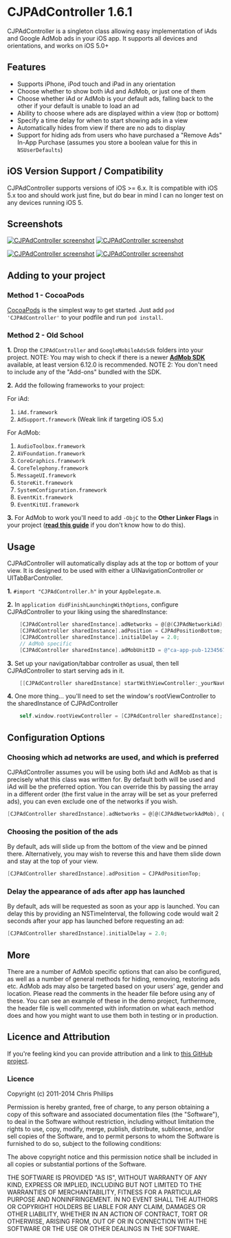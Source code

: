 # CJPAdController 1.6.1

CJPAdController is a singleton class allowing easy implementation of iAds and Google AdMob ads in your iOS app. It supports all devices and orientations, and works on iOS 5.0+

## Features
* Supports iPhone, iPod touch and iPad in any orientation
* Choose whether to show both iAd and AdMob, or just one of them
* Choose whether iAd or AdMob is your default ads, falling back to the other if your default is unable to load an ad
* Ability to choose where ads are displayed within a view (top or bottom)
* Specify a time delay for when to start showing ads in a view
* Automatically hides from view if there are no ads to display
* Support for hiding ads from users who have purchased a "Remove Ads" In-App Purchase (assumes you store a boolean value for this in `NSUserDefaults`)

## iOS Version Support / Compatibility
CJPAdController supports versions of iOS >= 6.x. It is compatible with iOS 5.x too and should work just fine, but do bear in mind I can no longer test on any devices running iOS 5.

## Screenshots

[![CJPAdController screenshot](http://i.imgur.com/6PMvwBom.png)](http://i.imgur.com/6PMvwBo.png) [![CJPAdController screenshot](http://i.imgur.com/hLGgUkZm.png)](http://i.imgur.com/hLGgUkZ.png)

[![CJPAdController screenshot](http://i.imgur.com/c0mvCv2m.png)](http://i.imgur.com/c0mvCv2.png) [![CJPAdController screenshot](http://i.imgur.com/MFXBdskm.png)](http://i.imgur.com/MFXBdsk.png)

## Adding to your project

### Method 1 - CocoaPods

[CocoaPods](http://cocoapods.org) is the simplest way to get started. Just add `pod 'CJPAdController'` to your podfile and run `pod install`.

### Method 2 - Old School

**1.** Drop the `CJPAdController` and `GoogleMobileAdsSdk` folders into your project. NOTE: You may wish to check if there is a newer [**AdMob SDK**](https://developers.google.com/mobile-ads-sdk/download#downloadios) available, at least version 6.12.0 is recommended. NOTE 2: You don't need to include any of the "Add-ons" bundled with the SDK.

**2.** Add the following frameworks to your project:

For iAd:

  1. `iAd.framework`
  2. `AdSupport.framework` (Weak link if targeting iOS 5.x)

For AdMob:

  1. `AudioToolbox.framework`
  2. `AVFoundation.framework`
  3. `CoreGraphics.framework`
  4. `CoreTelephony.framework`
  5. `MessageUI.framework`
  6. `StoreKit.framework`
  7. `SystemConfiguration.framework`
  8. `EventKit.framework`
  9. `EventKitUI.framework`

**3.** For AdMob to work you'll need to add `-ObjC` to the **Other Linker Flags** in your project ([**read this guide**](https://developers.google.com/mobile-ads-sdk/docs/) if you don't know how to do this).

## Usage

CJPAdController will automatically display ads at the top or bottom of your view. It is designed to be used with either a UINavigationController or UITabBarController.

**1.** `#import "CJPAdController.h"` in your `AppDelegate.m`.

**2.** In `application didFinishLaunchingWithOptions`, configure CJPAdController to your liking using the sharedInstance:

```objective-c
    [CJPAdController sharedInstance].adNetworks = @[@(CJPAdNetworkiAd), @(CJPAdNetworkAdMob)];
    [CJPAdController sharedInstance].adPosition = CJPAdPositionBottom;
    [CJPAdController sharedInstance].initialDelay = 2.0;
    // AdMob specific
    [CJPAdController sharedInstance].adMobUnitID = @"ca-app-pub-1234567890987654/1234567890";
```

**3.** Set up your navigation/tabbar controller as usual, then tell CJPAdController to start serving ads in it.

```objective-c
    [[CJPAdController sharedInstance] startWithViewController:_yourNavController];
```

**4.** One more thing... you'll need to set the window's rootViewController to the sharedInstance of CJPAdController

```objective-c
    self.window.rootViewController = [CJPAdController sharedInstance];
```

## Configuration Options

### Choosing which ad networks are used, and which is preferred

CJPAdController assumes you will be using both iAd and AdMob as that is precisely what this class was written for. By default both will be used and iAd will be the preferred option. You can override this by passing the array in a different order (the first value in the array will be set as your preferred ads), you can even exclude one of the networks if you wish.

```objective-c
[CJPAdController sharedInstance].adNetworks = @[@(CJPAdNetworkAdMob), @(CJPAdNetworkiAd)];
```

### Choosing the position of the ads
By default, ads will slide up from the bottom of the view and be pinned there. Alternatively, you may wish to reverse this and have them slide down and stay at the top of your view.

```objective-c
[CJPAdController sharedInstance].adPosition = CJPAdPositionTop;
```

### Delay the appearance of ads after app has launched
By default, ads will be requested as soon as your app is launched. You can delay this by providing an NSTimeInterval, the following code would wait 2 seconds after your app has launched before requesting an ad:

```objective-c
[CJPAdController sharedInstance].initialDelay = 2.0;
```

## More
There are a number of AdMob specific options that can also be configured, as well as a number of general methods for hiding, removing, restoring ads etc.
AdMob ads may also be targeted based on your users' age, gender and location. Please read the comments in the header file before using any of these.
You can see an example of these in the demo project, furthermore, the header file is well commented with information on what each method does and how you might want to use them both in testing or in production.


## Licence and Attribution
If you're feeling kind you can provide attribution and a link to [this GitHub project](https://github.com/chrisjp/CJPAdController).


### Licence
Copyright (c) 2011-2014 Chris Phillips

Permission is hereby granted, free of charge, to any person obtaining a copy
of this software and associated documentation files (the "Software"), to deal
in the Software without restriction, including without limitation the rights
to use, copy, modify, merge, publish, distribute, sublicense, and/or sell
copies of the Software, and to permit persons to whom the Software is
furnished to do so, subject to the following conditions:

The above copyright notice and this permission notice shall be included
in all copies or substantial portions of the Software.

THE SOFTWARE IS PROVIDED "AS IS", WITHOUT WARRANTY OF ANY KIND, EXPRESS OR
IMPLIED, INCLUDING BUT NOT LIMITED TO THE WARRANTIES OF MERCHANTABILITY,
FITNESS FOR A PARTICULAR PURPOSE AND NONINFRINGEMENT. IN NO EVENT SHALL THE
AUTHORS OR COPYRIGHT HOLDERS BE LIABLE FOR ANY CLAIM, DAMAGES OR OTHER
LIABILITY, WHETHER IN AN ACTION OF CONTRACT, TORT OR OTHERWISE, ARISING FROM,
OUT OF OR IN CONNECTION WITH THE SOFTWARE OR THE USE OR OTHER DEALINGS IN
THE SOFTWARE.